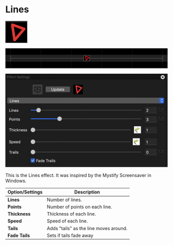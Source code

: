 # Lines

![Icon](<../../.gitbook/assets/image (174) (1).png>)

![Sequencer Grid](<../../.gitbook/assets/image (298).png>)

![](<../../.gitbook/assets/image (264).png>)

This is the Lines effect. It was inspired by the Mystify Screensaver in Windows.

| Option/Settings | Description                            |
| --------------- | -------------------------------------- |
| **Lines**       | Number of lines.                       |
| **Points**      | Number of points on each line.         |
| **Thickness**   | Thickness of each line.                |
| **Speed**       | Speed of each line.                    |
| **Tails**       | Adds "tails" as the line moves around. |
| **Fade Tails**  | Sets if tails fade away                |
